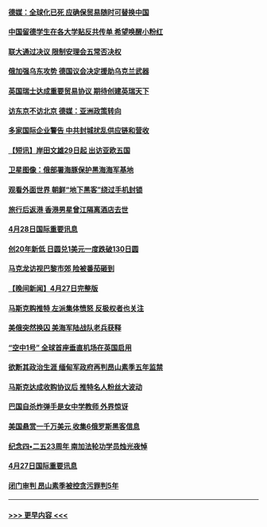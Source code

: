 #### [德媒：全球化已死 应确保贸易随时可替换中国](../pages/prog202/a103412798.md?t=04290501) 
#### [中国留德学生在各大学贴反共传单 希望唤醒小粉红](../pages/prog202/a103412796.md?t=04290501) 
#### [联大通过决议 限制安理会五常否决权](../pages/prog202/a103412649.md?t=04290501) 
#### [俄加强乌东攻势 德国议会决定援助乌克兰武器](../pages/prog202/a103412626.md?t=04290501) 
#### [英国瑞士达成重要贸易协议 期待创建英瑞天下](../pages/prog202/a103412677.md?t=04290501) 
#### [访东京不访北京  德媒：亚洲政策转向](../pages/prog202/a103412515.md?t=04290501) 
#### [多家国际企业警告 中共封城扰乱供应链和营收](../pages/prog202/a103412512.md?t=04290501) 
#### [【短讯】岸田文雄29日起 出访亚欧五国](../pages/prog202/a103412574.md?t=04290501) 
#### [卫星图像：俄部署海豚保护黑海海军基地](../pages/prog202/a103412424.md?t=04290501) 
#### [观看外面世界 朝鲜“地下黑客”绕过手机封锁](../pages/prog202/a103412416.md?t=04290501) 
#### [旅行后返港 香港男星曾江隔离酒店去世](../pages/prog202/a103412404.md?t=04290501) 
#### [4月28日国际重要讯息](../pages/prog202/a103412316.md?t=04290501) 
#### [创20年新低 日圆兑1美元一度跌破130日圆](../pages/prog202/a103412263.md?t=04290501) 
#### [马克龙访视巴黎市郊 险被番茄砸到](../pages/prog202/a103412180.md?t=04290501) 
#### [【晚间新闻】4月27日完整版](../pages/prog202/a103412077.md?t=04290501) 
#### [马斯克购推特 左派集体愤怒 反极权者也关注](../pages/prog202/a103412005.md?t=04290501) 
#### [美俄突然换囚 美海军陆战队老兵获释](../pages/prog202/a103411892.md?t=04290501) 
#### [“空中1号” 全球首座垂直机场在英国启用](../pages/prog202/a103411894.md?t=04290501) 
#### [欲断其政治生涯 缅甸军政府再判昂山素季五年监禁](../pages/prog202/a103411688.md?t=04290501) 
#### [马斯克达成收购协议后 推特名人粉丝大波动](../pages/prog202/a103411402.md?t=04290501) 
#### [巴国自杀炸弹手是女中学教师 外界惊讶](../pages/prog202/a103411396.md?t=04290501) 
#### [美国悬赏一千万美元 收集6俄罗斯黑客信息](../pages/prog202/a103411388.md?t=04290501) 
#### [纪念四•二五23周年 南加法轮功学员烛光夜悼](../pages/prog202/a103410700.md?t=04290501) 
#### [4月27日国际重要讯息](../pages/prog202/a103411307.md?t=04290501) 
#### [闭门审判 昂山素季被控贪污罪判5年](../pages/prog202/a103411297.md?t=04290501) 

----
#### [ >>> 更早内容 <<< ](../indexes/prog202-earlier.md)

